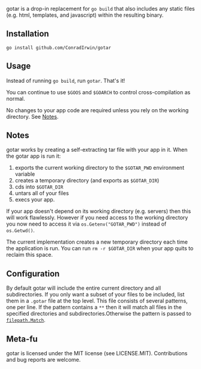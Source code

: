 gotar is a drop-in replacement for `go build` that also includes any static
files (e.g. html, templates, and javascript) within the resulting binary.

Installation
------------

    go install github.com/ConradIrwin/gotar

Usage
-----

Instead of running `go build`, run `gotar`. That's it!

You can continue to use `$GOOS` and `$GOARCH` to control cross-compilation as normal.

No changes to your app code are required unless you rely on the working directory. See [Notes](#Notes).

Notes
-----

gotar works by creating a self-extracting tar file with your app in it. When the gotar app is run it:

1. exports the current working directory to the `$GOTAR_PWD` environment variable
1. creates a temporary directory (and exports as `$GOTAR_DIR`)
1. cds into `$GOTAR_DIR`
1. untars all of your files
1. execs your app.

If your app doesn't depend on its working directory (e.g. servers) then this
will work flawlessly. However if you need access to the working directory you
now need to access it via `os.Getenv("GOTAR_PWD")` instead of `os.Getwd()`.

The current implementation creates a new temporary directory each time the
application is run. You can run `rm -r $GOTAR_DIR` when your app quits to
reclaim this space.

Configuration
-------------

By default gotar will include the entire current directory and all subdirectories.
If you only want a subset of your files to be included, list them in a `.gotar` file
at the top level. This file consists of several patterns, one per line. If the pattern
contains a `**` then it will match all files in the specified directories and subdirectories.Otherwise the pattern is passed to [`filepath.Match`](https://godoc.org/path/filepath/#Match).

Meta-fu
-------

gotar is licensed under the MIT license (see LICENSE.MIT). Contributions and bug reports are welcome.

